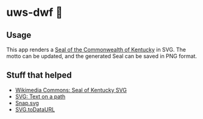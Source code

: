 # uws-dwf :two_men_holding_hands:

## Usage

This app renders a [Seal of the Commonwealth of Kentucky](http://www.sos.ky.gov/secdesk/history/Pages/Seals.aspx) in SVG. The motto can be updated, and the generated Seal can be saved in PNG format.


## Stuff that helped

* [Wikimedia Commons: Seal of Kentucky SVG](http://commons.wikimedia.org/wiki/File:Seal_of_Kentucky.svg)
* [SVG: Text on a path](http://svgwg.org/svg2-draft/text.html#TextLayoutPath)
* [Snap.svg](http://snapsvg.io)
* [SVG.toDataURL](https://github.com/sampumon/SVG.toDataURL)

